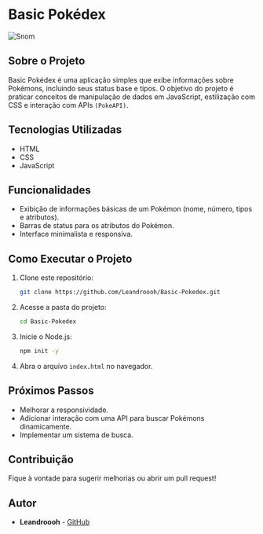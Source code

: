 # Basic Pokédex

![Snom](./image.png)

## Sobre o Projeto

Basic Pokédex é uma aplicação simples que exibe informações sobre Pokémons, incluindo seus status base e tipos. O objetivo do projeto é praticar conceitos de manipulação de dados em JavaScript, estilização com CSS e interação com APIs `(PokeAPI)`.

## Tecnologias Utilizadas
- HTML
- CSS
- JavaScript

## Funcionalidades
- Exibição de informações básicas de um Pokémon (nome, número, tipos e atributos).
- Barras de status para os atributos do Pokémon.
- Interface minimalista e responsiva.

## Como Executar o Projeto
1. Clone este repositório:
   ```bash
   git clone https://github.com/Leandroooh/Basic-Pokedex.git
   ```
2. Acesse a pasta do projeto:
   ```bash
   cd Basic-Pokedex
   ```
3. Inicie o Node.js:
   ```bash
   npm init -y
   ```

4. Abra o arquivo `index.html` no navegador.

## Próximos Passos
- Melhorar a responsividade.
- Adicionar interação com uma API para buscar Pokémons dinamicamente.
- Implementar um sistema de busca.

## Contribuição
Fique à vontade para sugerir melhorias ou abrir um pull request!

## Autor
- **Leandroooh** - [GitHub](https://github.com/Leandroooh)

